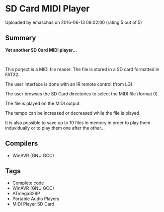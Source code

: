 # SD Card MIDI Player

Uploaded by emaschas on 2016-06-13 09:02:00 (rating 5 out of 5)

## Summary

**Yet another SD Card MIDI player...**


 


This porject is a MIDI file reader. The file is stored in a SD card formatted in FAT32.


The user interface is done with an IR remote control (from LG).


The user browses the SD Card directories to select the MIDI file (format 0).


The file is played on the MIDI output.


The tempo can be increased or decreased while the file is played.


It is also possible to save up to 10 files in memory in order to play them induvidually or to play them one after the other...

## Compilers

- WinAVR (GNU GCC)

## Tags

- Complete code
- WinAVR (GNU GCC)
- ATmega328P
- Portable Audio Players
- MIDI Player SD Card
